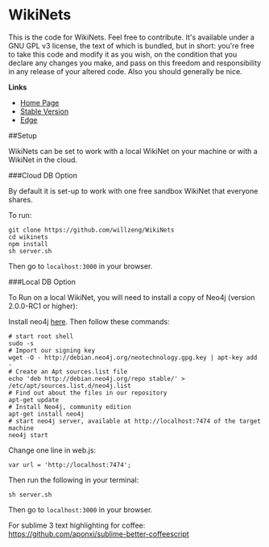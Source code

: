 WikiNets
========

This is the code for WikiNets. Feel free to contribute. It's available under a GNU GPL v3 license, the text of which is bundled, but in short: you're free to take this code and modify it as you wish, on the condition that you declare any changes you make, and pass on this freedom and responsibility in any release of your altered code. Also you should generally be nice.

**Links**

+ [Home Page](http://wikinets.co.uk)
+ [Stable Version](http://wikinets-demo.herokuapp.com)
+ [Edge](http://wikinets-edge.herokuapp.com)

##Setup

WikiNets can be set to work with a local WikiNet on your machine or with a WikiNet in the cloud.

###Cloud DB Option

By default it is set-up to work with one free sandbox WikiNet that everyone shares.

To run:

  ```
  git clone https://github.com/willzeng/WikiNets
  cd wikinets
  npm install
  sh server.sh
  ```    
Then go to `localhost:3000` in your browser.

###Local DB Option

To Run on a local WikiNet, you will need to install a copy of Neo4j (version 2.0.0-RC1 or higher):

Install neo4j [here](http://www.neo4j.org/download). Then follow these commands:

    # start root shell
    sudo -s
    # Import our signing key
    wget -O - http://debian.neo4j.org/neotechnology.gpg.key | apt-key add - 
    # Create an Apt sources.list file
    echo 'deb http://debian.neo4j.org/repo stable/' > /etc/apt/sources.list.d/neo4j.list
    # Find out about the files in our repository
    apt-get update
    # Install Neo4j, community edition
    apt-get install neo4j
    # start neo4j server, available at http://localhost:7474 of the target machine
    neo4j start

Change one line in web.js:

    var url = 'http://localhost:7474';

Then run the following in your terminal:

    sh server.sh

Then go to `localhost:3000` in your browser.


For sublime 3 text highlighting for coffee:
  https://github.com/aponxi/sublime-better-coffeescript
